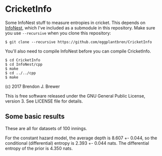 CricketInfo
===========

Some InfoNest stuff to measure entropies in cricket.
This depends on [InfoNest](https://github.com/eggplantbren/InfoNest),
which I've included as a submodule in this repository. Make sure you use
`--recursive` when you clone this repository:

    $ git clone --recursive https://github.com/eggplantbren/CricketInfo

You'll also need to compile InfoNest before you can compile CricketInfo.

    $ cd CricketInfo
    $ cd InfoNest/cpp
    $ make
    $ cd ../../cpp
    $ make

(c) 2017 Brendon J. Brewer

This is free software released under the GNU General Public License, version 3.
See LICENSE file for details.


## Some basic results

These are all for datasets of 100 innings.

For the constant hazard model, the average depth is 8.607 +- 0.044,
so the conditional (differential) entropy is 2.393 +- 0.044 nats.
The differential entropy of the prior is 4.350 nats.

